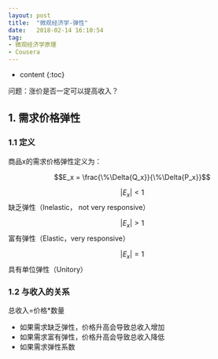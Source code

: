 ```yaml
---
layout: post
title:  "微观经济学-弹性"
date:   2018-02-14 16:10:54
tag:
- 微观经济学原理
- Cousera
---
```


* content
{:toc}

问题：涨价是否一定可以提高收入？
## 1. 需求价格弹性 ##
### 1.1 定义 ###
商品x的需求价格弹性定义为：

$$E_x = \frac{\%\Delta{Q_x}}{\%\Delta{P_x}}$$

$$\left|E_x\right| < 1$$ 缺乏弹性（Inelastic， not very responsive）

$$\left|E_x\right| > 1$$ 富有弹性（Elastic，very responsive）

$$\left|E_x\right| = 1$$ 具有单位弹性（Unitory）

### 1.2 与收入的关系 ###
总收入=价格*数量

- 如果需求缺乏弹性，价格升高会导致总收入增加
- 如果需求富有弹性，价格升高会导致总收入降低
- 如果需求弹性系数 
